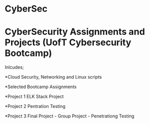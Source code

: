 # CyberSec
# CyberSecurity Assignments and Projects (UofT Cybersecurity Bootcamp) 
 Inlcudes;

*Cloud Security, Networking and Linux scripts 

*Selected Bootcamp Assignments 

*Project 1 ELK Stack Project 

*Project 2 Pentration Testing

*Project 3 Final Project - Group Project - Penetrationg Testing 

